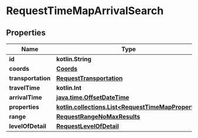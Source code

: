 
# RequestTimeMapArrivalSearch

## Properties
Name | Type | Description | Notes
------------ | ------------- | ------------- | -------------
**id** | **kotlin.String** |  | 
**coords** | [**Coords**](Coords.md) |  | 
**transportation** | [**RequestTransportation**](RequestTransportation.md) |  | 
**travelTime** | **kotlin.Int** |  | 
**arrivalTime** | [**java.time.OffsetDateTime**](java.time.OffsetDateTime.md) |  | 
**properties** | [**kotlin.collections.List&lt;RequestTimeMapProperty&gt;**](RequestTimeMapProperty.md) |  |  [optional]
**range** | [**RequestRangeNoMaxResults**](RequestRangeNoMaxResults.md) |  |  [optional]
**levelOfDetail** | [**RequestLevelOfDetail**](RequestLevelOfDetail.md) |  |  [optional]



